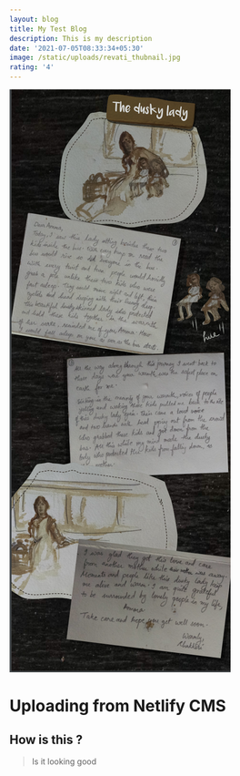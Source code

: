 ```yaml
---
layout: blog
title: My Test Blog
description: This is my description
date: '2021-07-05T08:33:34+05:30'
image: /static/uploads/revati_thubnail.jpg
rating: '4'
---
```

![](/static/uploads/revati.png)

# Uploading from Netlify CMS

## How is this ?

> Is it looking good
